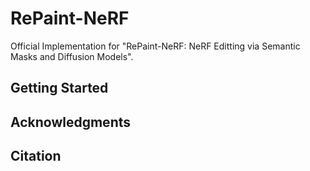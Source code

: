 # RePaint-NeRF
Official Implementation for "RePaint-NeRF: NeRF Editting via Semantic Masks and Diffusion Models".

## Getting Started

## Acknowledgments

## Citation

